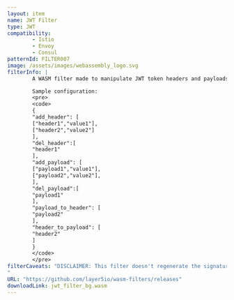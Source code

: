 ```yaml
---
layout: item
name: JWT Filter
type: JWT
compatibility:
        - Istio
        - Envoy
        - Consul
patternId: FILTER007
image: /assets/images/webassembly_logo.svg
filterInfo: |
        A WASM filter made to manipulate JWT token headers and payloads (currently only supports string parameters). Works best with Meshery.

        Sample configuration:
        <pre>
        <code>
        {
        "add_header": [
        ["header1","value1"],
        ["header2","value2"]
        ],
        "del_header":[
        "header1"
        ],
        "add_payload": [
        ["payload1","value1"],
        ["payload2","value2"],
        ],
        "del_payload":[
        "payload1"
        ],
        "payload_to_header": [
        "payload2"
        ],
        "header_to_payload": [
        "header2"
        ]
        }
        </code>
        </pre>
filterCaveats: "DISCLAIMER: This filter doesn't regenerate the signature of the modified JWT, and provides no protections. Proceed with caution.
"
URL: "https://github.com/layer5io/wasm-filters/releases"
downloadLink: jwt_filter_bg.wasm
---
```

